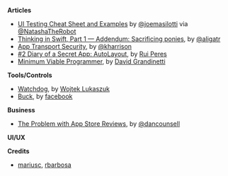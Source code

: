 **Articles**

* [UI Testing Cheat Sheet and Examples](http://masilotti.com/ui-testing-cheat-sheet/) by [@joemasilotti](https://twitter.com/joemasilotti) via [@NatashaTheRobot](https://twitter.com/NatashaTheRobot)
* [Thinking in Swift, Part 1 — Addendum: Sacrificing ponies](http://alisoftware.github.io/swift/2015/09/14/thinking-in-swift-1-addendum/), by [@aligatr](https://twitter.com/aligatr)
* [App Transport Security](http://useyourloaf.com/blog/app-transport-security.html), by [@kharrison](https://twitter.com/kharrison)
* [#2 Diary of a Secret App: AutoLayout](http://codeplease.io/2015/09/11/2-diary-of-a-secret-app-autolayout/), by [Rui Peres](https://twitter.com/ruiaaperes)
* [Minimum Viable Programmer](http://dbgrandi.github.io/minimum_viable_programmer/), by [David Grandinetti](https://twitter.com/dbgrandi)

**Tools/Controls**

* [Watchdog](https://github.com/wojteklukaszuk/Watchdog), by [Wojtek Lukaszuk](https://github.com/wojteklukaszuk)
* [Buck](https://buckbuild.com/), by [facebook](https://github.com/facebook)

**Business**

* [The Problem with App Store Reviews](http://dancounsell.typed.com/articles/the-problem-with-app-store-reviews), by [@dancounsell](https://twitter.com/dancounsell)



**UI/UX**

**Credits**

*  [mariusc](https://github.com/mariusc), [rbarbosa](https://github.com/rbarbosa)